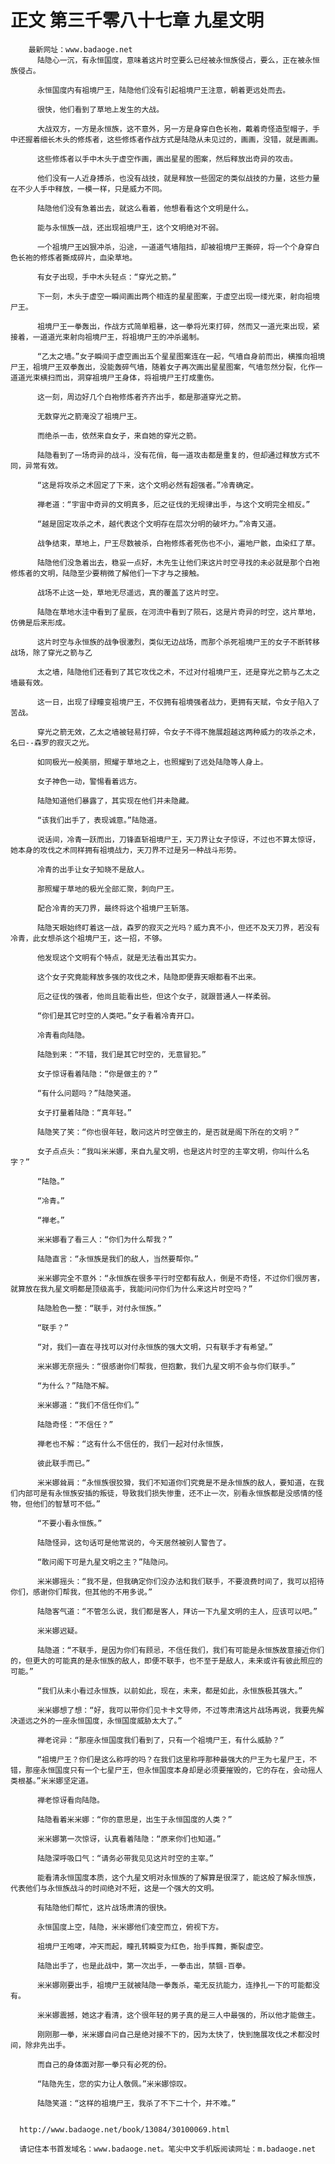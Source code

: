# 正文 第三千零八十七章 九星文明
        最新网址：www.badaoge.net
          陆隐心一沉，有永恒国度，意味着这片时空要么已经被永恒族侵占，要么，正在被永恒族侵占。
      
          永恒国度内有祖境尸王，陆隐他们没有引起祖境尸王注意，朝着更远处而去。
      
          很快，他们看到了草地上发生的大战。
      
          大战双方，一方是永恒族，这不意外，另一方是身穿白色长袍，戴着奇怪造型帽子，手中还握着细长木头的修炼者，这些修炼者作战方式是陆隐从未见过的，画画，没错，就是画画。
      
          这些修炼者以手中木头于虚空作画，画出星星的图案，然后释放出奇异的攻击。
      
          他们没有一人近身搏杀，也没有战技，就是释放一些固定的类似战技的力量，这些力量在不少人手中释放，一模一样，只是威力不同。
      
          陆隐他们没有急着出去，就这么看着，他想看看这个文明是什么。
      
          能与永恒族一战，还出现祖境尸王，这个文明绝对不弱。
      
          一个祖境尸王凶狠冲杀，沿途，一道道气墙阻挡，却被祖境尸王撕碎，将一个个身穿白色长袍的修炼者撕成碎片，血染草地。
      
          有女子出现，手中木头轻点：“穿光之箭。”
      
          下一刻，木头于虚空一瞬间画出两个相连的星星图案，于虚空出现一缕光束，射向祖境尸王。
      
          祖境尸王一拳轰出，作战方式简单粗暴，这一拳将光束打碎，然而又一道光束出现，紧接着，一道道光束射向祖境尸王，将祖境尸王的冲杀遏制。
      
          “乙太之墙。”女子瞬间于虚空画出五个星星图案连在一起，气墙自身前而出，横推向祖境尸王，祖境尸王双拳轰出，没能轰碎气墙，随着女子再次画出星星图案，气墙忽然分裂，化作一道道光束横扫而出，洞穿祖境尸王身体，将祖境尸王打成重伤。
      
          这一刻，周边好几个白袍修炼者齐齐出手，都是那道穿光之箭。
      
          无数穿光之箭淹没了祖境尸王。
      
          而绝杀一击，依然来自女子，来自她的穿光之箭。
      
          陆隐看到了一场奇异的战斗，没有花俏，每一道攻击都是重复的，但却通过释放方式不同，异常有效。
      
          “这是将攻杀之术固定了下来，这个文明必然有超强者。”冷青确定。
      
          禅老道：“宇宙中奇异的文明真多，厄之征伐的无规律出手，与这个文明完全相反。”
      
          “越是固定攻杀之术，越代表这个文明存在层次分明的破坏力。”冷青又道。
      
          战争结束，草地上，尸王尽数被杀，白袍修炼者死伤也不小，遍地尸骸，血染红了草。
      
          陆隐他们没急着出去，稳妥一点好，木先生让他们来这片时空寻找的未必就是那个白袍修炼者的文明，陆隐至少要稍微了解他们一下才与之接触。
      
          战场不止这一处，草地无尽遥远，真的覆盖了这片时空。
      
          陆隐在草地水洼中看到了星辰，在河流中看到了陨石，这是片奇异的时空，这片草地，仿佛是后来形成。
      
          这片时空与永恒族的战争很激烈，类似无边战场，而那个杀死祖境尸王的女子不断转移战场，除了穿光之箭与乙
      
          太之墙，陆隐他们还看到了其它攻伐之术，不过对付祖境尸王，还是穿光之箭与乙太之墙最有效。
      
          这一日，出现了绿瞳变祖境尸王，不仅拥有祖境强者战力，更拥有天赋，令女子陷入了苦战。
      
          穿光之箭无效，乙太之墙被轻易打碎，令女子不得不施展超越这两种威力的攻杀之术，名曰--森罗的寂灭之光。
      
          如同极光一般美丽，照耀于草地之上，也照耀到了远处陆隐等人身上。
      
          女子神色一动，警惕看着远方。
      
          陆隐知道他们暴露了，其实现在他们并未隐藏。
      
          “该我们出手了，表现诚意。”陆隐道。
      
          说话间，冷青一跃而出，刀锋直斩祖境尸王，天刀界让女子惊讶，不过也不算太惊讶，她本身的攻伐之术同样拥有祖境战力，天刀界不过是另一种战斗形势。
      
          冷青的出手让女子知晓不是敌人。
      
          那照耀于草地的极光全部汇聚，刺向尸王。
      
          配合冷青的天刀界，最终将这个祖境尸王斩落。
      
          陆隐天眼始终盯着这一战，森罗的寂灭之光吗？威力真不小，但还不及天刀界，若没有冷青，此女想杀这个祖境尸王，这一招，不够。
      
          他发现这个文明有个特点，就是无法看出其实力。
      
          这个女子究竟能释放多强的攻伐之术，陆隐即便靠天眼都看不出来。
      
          厄之征伐的强者，他尚且能看出些，但这个女子，就跟普通人一样柔弱。
      
          “你们是其它时空的人类吧。”女子看着冷青开口。
      
          冷青看向陆隐。
      
          陆隐到来：“不错，我们是其它时空的，无意冒犯。”
      
          女子惊讶看着陆隐：“你是做主的？”
      
          “有什么问题吗？”陆隐笑道。
      
          女子打量着陆隐：“真年轻。”
      
          陆隐笑了笑：“你也很年轻，敢问这片时空做主的，是否就是阁下所在的文明？”
      
          女子点点头：“我叫米米娜，来自九星文明，也是这片时空的主宰文明，你叫什么名字？”
      
          “陆隐。”
      
          “冷青。”
      
          “禅老。”
      
          米米娜看了看三人：“你们为什么帮我？”
      
          陆隐直言：“永恒族是我们的敌人，当然要帮你。”
      
          米米娜完全不意外：“永恒族在很多平行时空都有敌人，倒是不奇怪，不过你们很厉害，就算放在我九星文明都是顶级高手，我能问问你们为什么来这片时空吗？”
      
          陆隐脸色一整：“联手，对付永恒族。”
      
          “联手？”
      
          “对，我们一直在寻找可以对付永恒族的强大文明，只有联手才有希望。”
      
          米米娜无奈摇头：“很感谢你们帮我，但抱歉，我们九星文明不会与你们联手。”
      
          “为什么？”陆隐不解。
      
          米米娜道：“我们不信任你们。”
      
          陆隐奇怪：“不信任？”
      
          禅老也不解：“这有什么不信任的，我们一起对付永恒族，
      
          彼此联手而已。”
      
          米米娜耸肩：“永恒族很狡猾，我们不知道你们究竟是不是永恒族的敌人，要知道，在我们内部可是有永恒族安插的叛徒，导致我们损失惨重，还不止一次，别看永恒族都是没感情的怪物，但他们的智慧可不低。”
      
          “不要小看永恒族。”
      
          陆隐怪异，这句话可是他常说的，今天居然被别人警告了。
      
          “敢问阁下可是九星文明之主？”陆隐问。
      
          米米娜摇头：“我不是，但我确定你们没办法和我们联手，不要浪费时间了，我可以招待你们，感谢你们帮我，但其他的不用多说。”
      
          陆隐客气道：“不管怎么说，我们都是客人，拜访一下九星文明的主人，应该可以吧。”
      
          米米娜迟疑。
      
          陆隐道：“不联手，是因为你们有顾忌，不信任我们，我们有可能是永恒族故意接近你们的，但更大的可能真的是永恒族的敌人，即便不联手，也不至于是敌人，未来或许有彼此照应的可能。”
      
          “我们从未小看过永恒族，以前如此，现在，未来，都是如此，永恒族极其强大。”
      
          米米娜想了想：“好，我可以带你们见卡卡文导师，不过等肃清这片战场再说，我要先解决遥远之外的一座永恒国度，永恒国度威胁太大了。”
      
          禅老诧异：“那座永恒国度我们看到了，只有一个祖境尸王，有什么威胁？”
      
          “祖境尸王？你们是这么称呼的吗？在我们这里称呼那种最强大的尸王为七星尸王，不错，那座永恒国度只有一个七星尸王，但永恒国度本身却是必须要摧毁的，它的存在，会动摇人类根基。”米米娜坚定道。
      
          禅老惊讶看向陆隐。
      
          陆隐看着米米娜：“你的意思是，出生于永恒国度的人类？”
      
          米米娜第一次惊讶，认真看着陆隐：“原来你们也知道。”
      
          陆隐深呼吸口气：“请务必带我见见这片时空的主宰。”
      
          能看清永恒国度本质，这个九星文明对永恒族的了解算是很深了，能这般了解永恒族，代表他们与永恒族战斗的时间绝对不短，这是一个强大的文明。
      
          有陆隐他们帮忙，这片战场肃清的很快。
      
          永恒国度上空，陆隐，米米娜他们凌空而立，俯视下方。
      
          祖境尸王咆哮，冲天而起，瞳孔转瞬变为红色，抬手挥舞，撕裂虚空。
      
          陆隐出手了，也是此战中，第一次出手，一拳击出，禁锢-百拳。
      
          米米娜刚要出手，祖境尸王就被陆隐一拳轰杀，毫无反抗能力，连挣扎一下的可能都没有。
      
          米米娜震撼，她这才看清，这个很年轻的男子真的是三人中最强的，所以他才能做主。
      
          刚刚那一拳，米米娜自问自己是绝对接不下的，因为太快了，快到施展攻伐之术都没时间，除非先出手。
      
          而自己的身体面对那一拳只有必死的份。
      
          “陆隐先生，您的实力让人敬佩。”米米娜惊叹。
      
          陆隐笑道：“这样的祖境尸王，我杀了不下二十个，并不难。”
      
      
      http://www.badaoge.net/book/13084/30100069.html
      
      请记住本书首发域名：www.badaoge.net。笔尖中文手机版阅读网址：m.badaoge.net